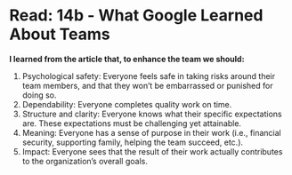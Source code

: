 # Read: 14b - What Google Learned About Teams

**I learned from the article that, to enhance the team we should:**

1.	Psychological safety: Everyone feels safe in taking risks around their team members, and that they won’t be embarrassed or punished for doing so.
2.	Dependability: Everyone completes quality work on time.
3.	Structure and clarity: Everyone knows what their specific expectations are. These expectations must be challenging yet attainable.
4.	Meaning: Everyone has a sense of purpose in their work (i.e., financial security, supporting family, helping the team succeed, etc.).
5.	Impact: Everyone sees that the result of their work actually contributes to the organization’s overall goals.



